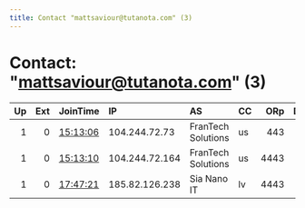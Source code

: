 ```yaml
---
title: Contact "mattsaviour@tutanota.com" (3)
---
```


# Contact: "mattsaviour@tutanota.com" (3)

|   Up |   Ext | JoinTime                                                                                            | IP             | AS                 | CC   |   ORp |   Dirp | OS    | Version   | Nickname   |   eFamMembers |
|-----:|------:|:----------------------------------------------------------------------------------------------------|:---------------|:-------------------|:-----|------:|-------:|:------|:----------|:-----------|--------------:|
|    1 |     0 | [15:13:06](https://metrics.torproject.org/rs.html#details/6962377722C4AA5E56540F4F9693DFA525449974) | 104.244.72.73  | FranTech Solutions | us   |   443 |      0 | Linux | 0.4.2.6   | 0x616e6f6e |             2 |
|    1 |     0 | [15:13:10](https://metrics.torproject.org/rs.html#details/A8D44B832F3267ABFC73F540C6C4CF0229FD7EB3) | 104.244.72.164 | FranTech Solutions | us   |  4443 |      0 | Linux | 0.4.2.6   | 0x616e6f6e |             2 |
|    1 |     0 | [17:47:21](https://metrics.torproject.org/rs.html#details/BA27D43AC00F014945DC32D036056F13FE1D5243) | 185.82.126.238 | Sia Nano IT        | lv   |  4443 |      0 | Linux | 0.4.2.6   | 0x616e6f6e |             2 |
